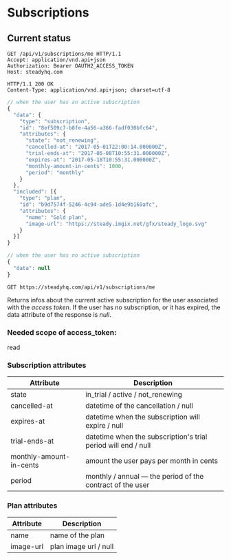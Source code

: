 # Subscriptions
## Current status
```http
GET /api/v1/subscriptions/me HTTP/1.1
Accept: application/vnd.api+json
Authorization: Bearer OAUTH2_ACCESS_TOKEN
Host: steadyhq.com
```
```http
HTTP/1.1 200 OK
Content-Type: application/vnd.api+json; charset=utf-8
```
```javascript
// when the user has an active subscription
{
  "data": {
    "type": "subscription",
    "id": "8ef509c7-b8fe-4a56-a366-fadf030bfc64",
    "attributes": {
      "state": "not_renewing",
      "cancelled-at": "2017-05-01T22:00:14.000000Z",
      "trial-ends-at": "2017-05-08T10:55:31.000000Z",
      "expires-at": "2017-05-18T10:55:31.000000Z",
      "monthly-amount-in-cents": 1000,
      "period": "monthly"
    }
  },
  "included": [{
    "type": "plan",
    "id": "b9d7574f-5246-4c94-ade5-1d4e9b169afc",
    "attributes": {
      "name": "Gold plan",
      "image-url": "https://steady.imgix.net/gfx/steady_logo.svg"
    }
  }]
}

// when the user has no active subscription
{
  "data": null
}
```

`GET https://steadyhq.com/api/v1/subscriptions/me`

Returns infos about the current active subscription for the user associated with the *access token*.
If the user has no subscription, or it has expired, the data attribute of the response is *null*.

### Needed scope of access_token:
read

### Subscription attributes
Attribute | Description
--------- | -----------
state | in_trial / active / not_renewing
cancelled-at | datetime of the cancellation / null
expires-at | datetime when the subscription will expire / null
trial-ends-at | datetime when the subscription's trial period will end / null
monthly-amount-in-cents | amount the user pays per month in cents
period | monthly / annual — the period of the contract of the user

### Plan attributes
Attribute | Description
--------- | -----------
name | name of the plan
image-url | plan image url / null
